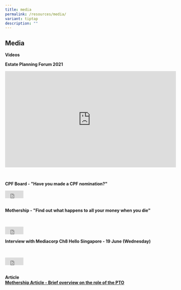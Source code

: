 ```yaml
---
title: media
permalink: /resources/media/
variant: tiptap
description: ""
---
```

<h2>Media</h2>
<p><strong>Videos</strong>
<br>
</p>
<p><strong>Estate Planning Forum 2021</strong>
</p>
<div class="iframe-wrapper">
<iframe height="315" width="560" allowfullscreen="true" frameborder="0" src="https://www.youtube.com/embed/MvXFWWmiju8"></iframe>
</div>
<p>
<br>
</p>
<p><strong>CPF Board - "Have you made a CPF nomination?"</strong>
</p>
<div class="iframe-wrapper">
<iframe height="25" width="60" allowfullscreen="true" frameborder="0" src="https://www.youtube.com/embed/cj6w1hjQSGs"></iframe>
</div>
<p>
<br><strong>Mothership - "Find out what happens to all your money when you die"</strong>
</p>
<p>&nbsp;</p>
<div class="iframe-wrapper">
<iframe height="25" width="60" allowfullscreen="true" frameborder="0" src="https://www.youtube.com/embed/Me25x26d5mc"></iframe>
</div>
<p></p>
<p><strong>Interview with Mediacorp Ch8 Hello Singapore - 19 June (Wednesday)</strong>
</p>
<p>&nbsp;</p>
<div class="iframe-wrapper">
<iframe height="25" width="60" allowfullscreen="true" frameborder="0" src="https://www.youtube.com/embed/kq1IxTivxGg?si=ak_O4hsDDhM_rXzT"></iframe>
</div>
<p>
<br><strong>Article</strong>
<br><strong><a href="https://mothership.sg/2021/04/pto-civil-servant-track-nok/" rel="noopener noreferrer nofollow" target="_blank"> Mothership Article - Brief overview on the role of the PTO</a></strong>
</p>